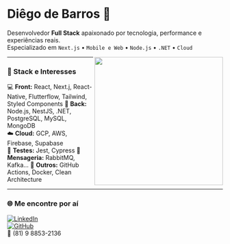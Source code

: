 <h1 align="left">Diêgo de Barros 👾</h1>

<p align="left">
  Desenvolvedor <strong>Full Stack</strong> apaixonado por tecnologia, performance e experiências reais.<br/>
  Especializado em <code>Next.js</code> • <code>Mobile e Web</code> • <code>Node.js</code> • <code>.NET</code> • <code>Cloud</code>
</p>

<img align="right" src="https://i.pinimg.com/originals/39/8b/18/398b1867cda8dc774d3ff7f7960ee85b.gif" width="300"/>

---

### 🚀 Stack e Interesses

💻 <strong>Front:</strong> React, Next.j, React-Native, Flutterflow, Tailwind, Styled Components
🧠 <strong>Back:</strong> Node.js, NestJS, .NET, PostgreSQL, MySQL, MongoDB  
☁️ <strong>Cloud:</strong> GCP, AWS, Firebase, Supabase  
🧪 <strong>Testes:</strong> Jest, Cypress
🔧 <strong>Mensageria:</strong> RabbitMQ, Kafka...
🔧 <strong>Outros:</strong> GitHub Actions, Docker, Clean Architecture  

---

### 🌐 Me encontre por aí

[![LinkedIn](https://img.shields.io/badge/LinkedIn-0077B5?style=flat&logo=linkedin&logoColor=white)](https://www.linkedin.com/in/diêgodebarros)  
[![GitHub](https://img.shields.io/badge/GitHub-100000?style=flat&logo=github&logoColor=white)](https://github.com/dig-ie)   
📱 (81) 9 8853-2136

